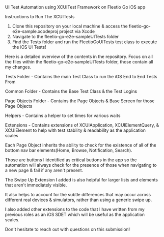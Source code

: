 UI Test Automation using XCUITest Framework on Fleetio Go iOS app

Instructions to Run The XCUITests

1. Clone this repository on your local machine & access the fleetio-go-e2e-sample.xcodeproj project via Xcode
2. Navigate to the fleetio-go-e2e-sampleUITests folder
3. Find the Tests folder and run the FleetioGoUITests test class to execute the iOS UI Tests!
 

Here is a detailed overview of the contents in the repository. Focus on all the files within the fleetio-go-e2e-sampleUITests folder, those contain all my changes.

Tests Folder  - Contains the main Test Class to run the iOS End to End Tests From

Common Folder - Contains the Base Test Class & the Test Logins 

Page Objects Folder - Contains the Page Objects & Base Screen for those Page Objects 

Helpers - Contains a helper to set times for various waits 

Extensions - Contains extensions of XCUIApplication, XCUIElementQuery, & XCUIElement to help with test stability & readability as the application scales 

Each Page Object inherits the ability to check for the existence of all of the bottom nav bar elements(Home, Browse, Notification, Search).

Those are buttons I identified as critical buttons in the app so the automation will always check for the presence of those when navigating to a new page & fail if any aren't present.

The Swipe Up Extension I added is also helpful for larger lists and elements that aren't immediately visible.

It also helps to account for the subtle differences that may occur across different real devices & simulators, rather than using a generic swipe up.

I also added other extensions to the code that I have written from my previous roles as an iOS SDET which will be useful as the application scales.

Don't hesitate to reach out with questions on this submission!

